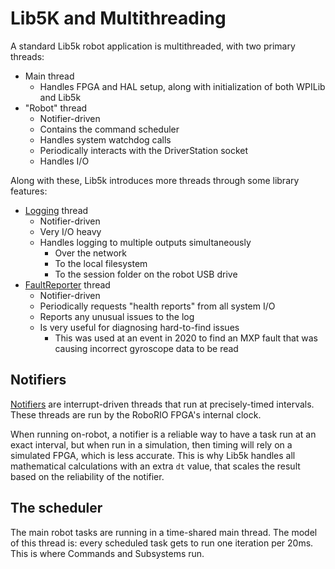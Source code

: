 # Lib5K and Multithreading

A standard Lib5k robot application is multithreaded, with two primary threads:

 - Main thread
   - Handles FPGA and HAL setup, along with initialization of both WPILib and Lib5k
 - "Robot" thread
   - Notifier-driven
   - Contains the command scheduler
   - Handles system watchdog calls
   - Periodically interacts with the DriverStation socket
   - Handles I/O

Along with these, Lib5k introduces more threads through some library features:

 - [Logging](https://github.com/frc5024/lib5k/blob/master/logging/src/main/java/io/github/frc5024/lib5k/logging/RobotLogger.java) thread
   - Notifier-driven
   - Very I/O heavy
   - Handles logging to multiple outputs simultaneously
     - Over the network
     - To the local filesystem
     - To the session folder on the robot USB drive
 - [FaultReporter](https://github.com/frc5024/lib5k/blob/master/hardware/ni/src/main/java/io/github/frc5024/lib5k/hardware/ni/roborio/FaultReporter.java) thread
   - Notifier-driven
   - Periodically requests "health reports" from all system I/O
   - Reports any unusual issues to the log
   - Is very useful for diagnosing hard-to-find issues
     - This was used at an event in 2020 to find an MXP fault that was causing incorrect gyroscope data to be read

## Notifiers

[Notifiers](https://github.com/wpilibsuite/allwpilib/blob/a6a71f8c76d457a65b142d999dc0d6509254ae0d/hal/src/main/native/athena/Notifier.cpp) are interrupt-driven threads that run at precisely-timed intervals. These threads are run by the RoboRIO FPGA's internal clock.

When running on-robot, a notifier is a reliable way to have a task run at an exact interval, but when run in a simulation, then timing will rely on a simulated FPGA, which is less accurate. This is why Lib5k handles all mathematical calculations with an extra `dt` value, that scales the result based on the reliability of the notifier.

## The scheduler

The main robot tasks are running in a time-shared main thread. The model of this thread is: every scheduled task gets to run one iteration per 20ms. This is where Commands and Subsystems run.